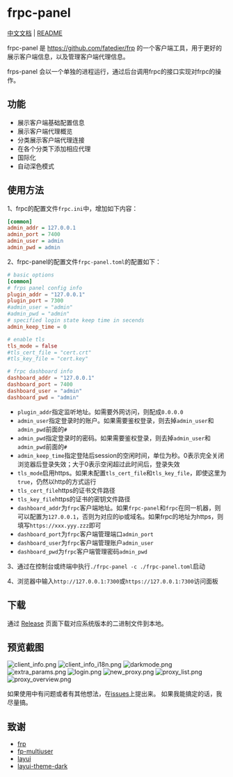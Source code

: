 # frpc-panel

[中文文档](README.md) | [README](README_en.md)

frpc-panel 是 https://github.com/fatedier/frp 的一个客户端工具，用于更好的展示客户端信息，以及管理客户端代理信息。

frps-panel 会以一个单独的进程运行，通过后台调用frpc的接口实现对frpc的操作。

## 功能

+ 展示客户端基础配置信息
+ 展示客户端代理概览
+ 分类展示客户端代理连接
+ 在各个分类下添加相应代理
+ 国际化
+ 自动深色模式

## 使用方法

1、frpc的配置文件`frpc.ini`中，增加如下内容：

```ini
[common]
admin_addr = 127.0.0.1
admin_port = 7400
admin_user = admin
admin_pwd = admin
```

2、frpc-panel的配置文件`frpc-panel.toml`的配置如下：

```toml
# basic options
[common]
# frps panel config info
plugin_addr = "127.0.0.1"
plugin_port = 7300
#admin_user = "admin"
#admin_pwd = "admin"
# specified login state keep time in secends
admin_keep_time = 0

# enable tls
tls_mode = false
#tls_cert_file = "cert.crt"
#tls_key_file = "cert.key"

# frpc dashboard info
dashboard_addr = "127.0.0.1"
dashboard_port = 7400
dashboard_user = "admin"
dashboard_pwd = "admin"
```

+ `plugin_addr`指定监听地址。如需要外网访问，则配成`0.0.0.0`
+ `admin_user`指定登录时的账户。如果需要鉴权登录，则去掉`admin_user`和`admin_pwd`前面的`#`
+ `admin_pwd`指定登录时的密码。如果需要鉴权登录，则去掉`admin_user`和`admin_pwd`前面的`#`
+ `admin_keep_time`指定登陆后session的空闲时间，单位为秒。0表示完全关闭浏览器后登录失效；大于0表示空闲超过此时间后，登录失效
+ `tls_mode`启用https。如果未配置`tls_cert_file`和`tls_key_file`，即使这里为`true`，仍然以http的方式运行
+ `tls_cert_file`https的证书文件路径
+ `tls_key_file`https的证书的密钥文件路径
+ `dashboard_addr`为`frpc`客户端地址。如果`frpc-panel`和`frpc`在同一机器，则可以配置为`127.0.0.1`，否则为对应的ip或域名。如果frpc的地址为https，则填写`https://xxx.yyy.zzz`即可
+ `dashboard_port`为`frpc`客户端管理端口`admin_port`
+ `dashboard_user`为`frpc`客户端管理账户`admin_user`
+ `dashboard_pwd`为`frpc`客户端管理密码`admin_pwd`

3、通过在控制台或终端中执行`./frpc-panel -c ./frpc-panel.toml`启动

4、浏览器中输入`http://127.0.0.1:7300`或`https://127.0.0.1:7300`访问面板

## 下载

通过 [Release](../../releases) 页面下载对应系统版本的二进制文件到本地。

## 预览截图

![client_info.png](screenshots%2Fclient_info.png)
![client_info_i18n.png](screenshots%2Fclient_info_i18n.png)
![darkmode.png](screenshots%2Fdarkmode.png)
![extra_params.png](screenshots%2Fextra_params.png)
![login.png](screenshots%2Flogin.png)
![new_proxy.png](screenshots%2Fnew_proxy.png)
![proxy_list.png](screenshots%2Fproxy_list.png)
![proxy_overview.png](screenshots%2Fproxy_overview.png)

如果使用中有问题或者有其他想法，在[issues](https://github.com/yhl452493373/frpc-panel/issues)上提出来。 如果我能搞定的话，我尽量搞。

## 致谢

+ [frp](https://github.com/fatedier/frp)
+ [fp-multiuser](https://github.com/gofrp/fp-multiuser)
+ [layui](https://github.com/layui/layui)
+ [layui-theme-dark](https://github.com/Sight-wcg/layui-theme-dark)
